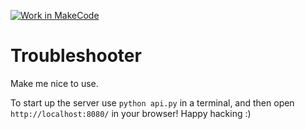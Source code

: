[![Work in MakeCode](https://classroom.github.com/assets/work-in-make-code-c53f0c86300af1a64cdd5dc830e2509efd17c8cb483a722cacaee84d10eb8ec9.svg)](https://classroom.github.com/online_ide?assignment_repo_id=4863020&assignment_repo_type=AssignmentRepo)
# Troubleshooter

Make me nice to use.

To start up the server use `python api.py` in a terminal, and then open `http://localhost:8080/` in your browser! Happy hacking :)

